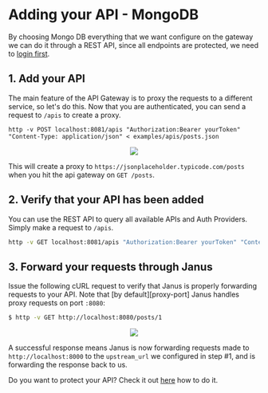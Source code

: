 # Adding your API - MongoDB

By choosing Mongo DB everything that we want configure on the gateway we can do it through a REST API, since all endpoints are protected, we need to [login first](auth.md).

## 1. Add your API

The main feature of the API Gateway is to proxy the requests to a different service, so let's do this.
Now that you are authenticated, you can send a request to `/apis` to create a proxy.

```
http -v POST localhost:8081/apis "Authorization:Bearer yourToken" "Content-Type: application/json" < examples/apis/posts.json
```

<p align="center">
  <a href="http://g.recordit.co/Hi7SX8s5IA.gif">
    <img src="http://g.recordit.co/Hi7SX8s5IA.gif">
  </a>
</p>

This will create a proxy to `https://jsonplaceholder.typicode.com/posts` when you hit the api gateway on `GET /posts`.

## 2. Verify that your API has been added

You can use the REST API to query all available APIs and Auth Providers. Simply make a request 
to `/apis`.

```bash
http -v GET localhost:8081/apis "Authorization:Bearer yourToken" "Content-Type: application/json"
```

## 3. Forward your requests through Janus

Issue the following cURL request to verify that Janus is properly forwarding
requests to your API. Note that [by default][proxy-port] Janus handles proxy
requests on port `:8080`:

```bash
$ http -v GET http://localhost:8080/posts/1
```

<p align="center">
  <a href="http://g.recordit.co/vufeMjwEfg.gif">
    <img src="http://g.recordit.co/vufeMjwEfg.gif">
  </a>
</p>


A successful response means Janus is now forwarding requests made to
`http://localhost:8000` to the `upstream_url` we configured in step #1,
and is forwarding the response back to us.

Do you want to protect your API? Check it out [here](proxy_auth_methods.md) how to do it.

